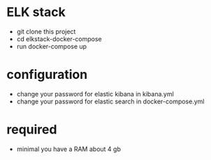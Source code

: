 # ELK stack

- git clone this project
- cd elkstack-docker-compose
- run docker-compose up 

 # configuration
 - change your password for elastic kibana in kibana.yml
 - change your password for elastic search in docker-compose.yml
 
 # required
 - minimal you have a RAM about 4 gb
